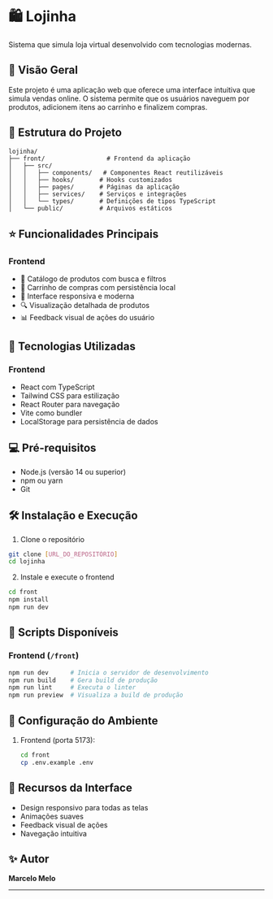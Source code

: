# 🛍️ Lojinha

Sistema que simula loja virtual desenvolvido com tecnologias modernas.

## 🌟 Visão Geral

Este projeto é uma aplicação web que oferece uma interface intuitiva que simula vendas online. O sistema permite que os usuários naveguem por produtos, adicionem itens ao carrinho e finalizem compras.

## 📂 Estrutura do Projeto

```
lojinha/
├── front/                 # Frontend da aplicação
│   ├── src/
│   │   ├── components/   # Componentes React reutilizáveis
│   │   ├── hooks/       # Hooks customizados
│   │   ├── pages/       # Páginas da aplicação
│   │   ├── services/    # Serviços e integrações
│   │   └── types/       # Definições de tipos TypeScript
│   └── public/          # Arquivos estáticos
```

## ⭐ Funcionalidades Principais

### Frontend
- 🎯 Catálogo de produtos com busca e filtros
- 🛒 Carrinho de compras com persistência local
- 📱 Interface responsiva e moderna
- 🔍 Visualização detalhada de produtos
- 📊 Feedback visual de ações do usuário

## 🚀 Tecnologias Utilizadas

### Frontend
- React com TypeScript
- Tailwind CSS para estilização
- React Router para navegação
- Vite como bundler
- LocalStorage para persistência de dados

## 💻 Pré-requisitos

- Node.js (versão 14 ou superior)
- npm ou yarn
- Git

## 🛠️ Instalação e Execução

1. Clone o repositório
```bash
git clone [URL_DO_REPOSITÓRIO]
cd lojinha
```

2. Instale e execute o frontend
```bash
cd front
npm install
npm run dev
```

## 📝 Scripts Disponíveis

### Frontend (`/front`)
```bash
npm run dev      # Inicia o servidor de desenvolvimento
npm run build    # Gera build de produção
npm run lint     # Executa o linter
npm run preview  # Visualiza a build de produção
```

## 🔧 Configuração do Ambiente

1. Frontend (porta 5173):
   ```bash
   cd front
   cp .env.example .env
   ```

## 📱 Recursos da Interface

- Design responsivo para todas as telas
- Animações suaves
- Feedback visual de ações
- Navegação intuitiva

## ✨ Autor

**Marcelo Melo**

---

